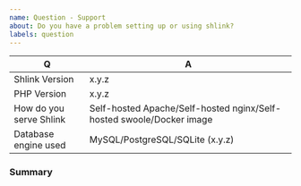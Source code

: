```yaml
---
name: Question - Support
about: Do you have a problem setting up or using shlink?
labels: question
---
```


<!--
Before opening an issue, just take into account that this is a completely free of charge open source project.
I'm always happy to help and provide support, but some understanding will be required.
I do this in my own free time, so expect some delays when implementing new features and fixing bugs, and don't take it personal if an issue gets eventually closed.
Try to be polite, and understand it is impossible for a project to cover all use cases.

With that said, please fill in the information requested next. More information might be requested next (like logs or system configs).
-->

|    Q                    |   A
|-------------------------|---------------------------------------------------------------------
| Shlink Version          | x.y.z
| PHP Version             | x.y.z
| How do you serve Shlink | Self-hosted Apache/Self-hosted nginx/Self-hosted swoole/Docker image
| Database engine used    | MySQL/PostgreSQL/SQLite (x.y.z)

### Summary

<!-- Describe the issue you are facing here. -->
